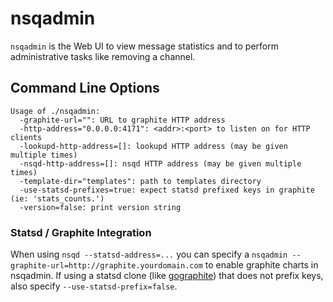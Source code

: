 nsqadmin
========

`nsqadmin` is the Web UI to view message statistics and to perform administrative tasks like removing a channel.

Command Line Options
--------------------

    Usage of ./nsqadmin:
      -graphite-url="": URL to graphite HTTP address
      -http-address="0.0.0.0:4171": <addr>:<port> to listen on for HTTP clients
      -lookupd-http-address=[]: lookupd HTTP address (may be given multiple times)
      -nsqd-http-address=[]: nsqd HTTP address (may be given multiple times)
      -template-dir="templates": path to templates directory
      -use-statsd-prefixes=true: expect statsd prefixed keys in graphite (ie: 'stats_counts.')
      -version=false: print version string

### Statsd / Graphite Integration

When using `nsqd --statsd-address=...` you can specify a `nsqadmin --graphite-url=http://graphite.yourdomain.com` 
to enable graphite charts in nsqadmin. If using a statsd clone (like [gographite](https://github.com/bitly/gographite)) 
that does not prefix keys, also specify `--use-statsd-prefix=false`.
